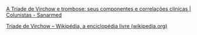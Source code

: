 [A Tríade de Virchow e trombose: seus componentes e correlações clínicas | Colunistas - Sanarmed](https://sanarmed.com/a-triade-de-virchow-e-trombose-seus-componentes-e-correlacoes-clinicas-colunistas/)

[Tríade de Virchow – Wikipédia, a enciclopédia livre (wikipedia.org)](https://pt.wikipedia.org/wiki/Tr%C3%ADade_de_Virchow#:~:text=A%20tr%C3%ADade%20%C3%A9%20composta%20por,na%20constitui%C3%A7%C3%A3o%20do%20sangue%20(hipercoagulabilidade))
